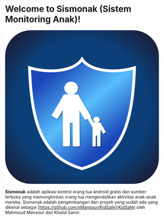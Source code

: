 # Welcome to Sismonak (Sistem Monitoring Anak)!
<img src="https://raw.githubusercontent.com/mzhafranh/TA_Sismonak/master/graphics/icons/sismonak_icon.png" alt="Sismonak Icon"/>

**Sismonak** adalah aplikasi kontrol orang tua android gratis dan sumber terbuka yang memungkinkan orang tua mengendalikan aktivitas anak-anak mereka. Sismonak adalah pengembangan dari proyek yang sudah ada yang dikenal sebagai [https://github.com/xMansour/KidSafe](KidSafe) oleh Mahmoud Mansour dan Khalid Samir.
